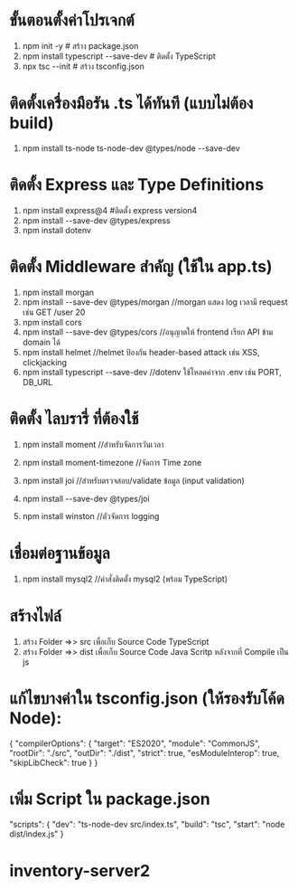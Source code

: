 # ขั้นตอนตั้งค่าโปรเจกต์
1. npm init -y                         # สร้าง package.json
2. npm install typescript --save-dev   # ติดตั้ง TypeScript
3. npx tsc --init                      # สร้าง tsconfig.json
# ติดตั้งเครื่องมือรัน .ts ได้ทันที (แบบไม่ต้อง build)
1. npm install ts-node ts-node-dev @types/node --save-dev
# ติดตั้ง Express และ Type Definitions
1. npm install express@4 #ติดตั้ง express version4
2. npm install --save-dev @types/express
3. npm install dotenv

# ติดตั้ง Middleware สำคัญ (ใช้ใน app.ts)
1. npm install morgan
2. npm install --save-dev @types/morgan  //morgan แสดง log เวลามี request เช่น GET /user 20
3. npm install cors
4. npm install --save-dev @types/cors //อนุญาตให้ frontend เรียก API ข้าม domain ได้
5. npm install helmet                 //helmet ป้องกัน header-based attack เช่น XSS, clickjacking
6. npm install typescript --save-dev	//dotenv ใช้โหลดค่าจาก .env เช่น PORT, DB_URL

# ติดตั้ง ไลบรารี่ ที่ต้องใช้
1. npm install moment //สำหรับจัดการวันเวลา
2. npm install moment-timezone //จัดการ Time zone
3. npm install joi //สำหรับตรวจสอบ/validate ข้อมูล (input validation)
4. npm install --save-dev @types/joi 

4. npm install winston //ตัวจัดการ logging
# เชื่อมต่อฐานข้อมูล
1. npm install mysql2 //คำสั่งติดตั้ง mysql2 (พร้อม TypeScript)

# สร้างไฟล์
1. สร้าง Folder =>> src เพื่อเก็บ Source Code TypeScript
2. สร้าง Folder =>> dist เพื่อเก็บ Source Code Java Scritp หลังจากที่ Compile เป็น js

# แก้ไขบางค่าใน tsconfig.json (ให้รองรับโค้ด Node):
{
  "compilerOptions": {
    "target": "ES2020",
    "module": "CommonJS",
    "rootDir": "./src",
    "outDir": "./dist",
    "strict": true,
    "esModuleInterop": true,
    "skipLibCheck": true
  }
}

# เพิ่ม Script ใน package.json
"scripts": {
  "dev": "ts-node-dev src/index.ts",
  "build": "tsc",
  "start": "node dist/index.js"
}

# inventory-server2
